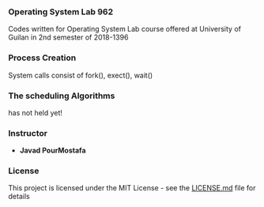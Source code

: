 ### Operating System Lab 962 
Codes written for Operating System Lab course offered at University of Guilan in 2nd semester of 2018-1396

### Process Creation
System calls consist of fork(), exect(), wait()

### The scheduling Algorithms
has not held yet!

### Instructor
* **Javad PourMostafa** 

### License

This project is licensed under the MIT License - see the [LICENSE.md](LICENSE.md) file for details

